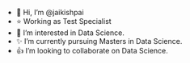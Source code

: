 - 👋 Hi, I’m @jaikishpai
- ⭐ Working as Test Specialist
- 💢 I’m interested in Data Science. 
- ✨ I’m currently pursuing Masters in Data Science. 
- 👍 I’m looking to collaborate on Data Science.

<!---
jaikishpai/jaikishpai is a ✨ special ✨ repository because its `README.md` (this file) appears on your GitHub profile.
You can click the Preview link to take a look at your changes.
--->
